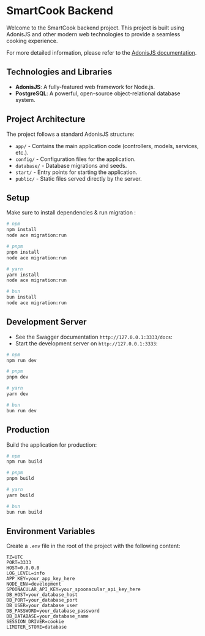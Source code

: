 # SmartCook Backend

Welcome to the SmartCook backend project. This project is built using AdonisJS and other modern web technologies to provide a seamless cooking experience.

For more detailed information, please refer to the [AdonisJS documentation](https://docs.adonisjs.com/).

## Technologies and Libraries

- **AdonisJS**: A fully-featured web framework for Node.js.
- **PostgreSQL**: A powerful, open-source object-relational database system.

## Project Architecture

The project follows a standard AdonisJS structure:

- `app/` - Contains the main application code (controllers, models, services, etc.).
- `config/` - Configuration files for the application.
- `database/` - Database migrations and seeds.
- `start/` - Entry points for starting the application.
- `public/` - Static files served directly by the server.

## Setup

Make sure to install dependencies & run migration :

```bash
# npm
npm install
node ace migration:run

# pnpm
pnpm install
node ace migration:run

# yarn
yarn install
node ace migration:run

# bun
bun install
node ace migration:run
```

## Development Server
- See the Swagger documentation `http://127.0.0.1:3333/docs`:
- Start the development server on `http://127.0.0.1:3333`:

```bash
# npm
npm run dev

# pnpm
pnpm dev

# yarn
yarn dev

# bun
bun run dev
```

## Production

Build the application for production:

```bash
# npm
npm run build

# pnpm
pnpm build

# yarn
yarn build

# bun
bun run build
```

## Environment Variables

Create a `.env` file in the root of the project with the following content:

```properties
TZ=UTC
PORT=3333
HOST=0.0.0.0
LOG_LEVEL=info
APP_KEY=your_app_key_here
NODE_ENV=development
SPOONACULAR_API_KEY=your_spoonacular_api_key_here
DB_HOST=your_database_host
DB_PORT=your_database_port
DB_USER=your_database_user
DB_PASSWORD=your_database_password
DB_DATABASE=your_database_name
SESSION_DRIVER=cookie
LIMITER_STORE=database
```
